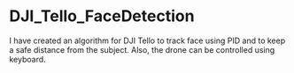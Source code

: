# DJI_Tello_FaceDetection

I have created an algorithm for DJI Tello to track face using PID and to keep a safe distance from the subject. Also, the drone can be controlled using keyboard.
